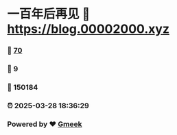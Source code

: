 # 一百年后再见 :link: https://blog.00002000.xyz 
### :page_facing_up: [70](https://blog.00002000.xyz/tag.html) 
### :speech_balloon: 9 
### :hibiscus: 150184 
### :alarm_clock: 2025-03-28 18:36:29 
### Powered by :heart: [Gmeek](https://github.com/Meekdai/Gmeek)
